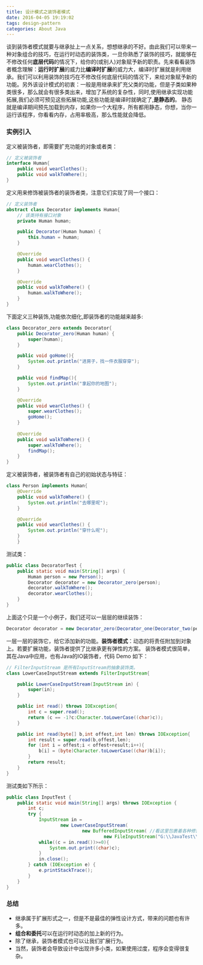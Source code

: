 ```yaml
---
title: 设计模式之装饰者模式
date: 2016-04-05 19:19:02
tags: design-pattern
categories: About Java
---
```



谈到装饰者模式就要与继承扯上一点关系，想想继承的不好。由此我们可以带来一种对象组合的技巧，在运行时动态的装饰类，一旦你熟悉了装饰的技巧，就能够在不修改任何**底层代码**的情况下，给你的(或别人)对象赋予新的职责。先来看看装饰者概念理解：**运行时扩展**的威力比**编译时扩展**的威力大，编译时扩展就是利用继承。我们可以利用装饰的技巧在不修改任何底层代码的情况下，来给对象赋予新的功能。另外该设计模式的初衷：一般是用继承来扩充父类的功能，但是子类如果种类很多，那么就会有很多类出来，增加了系统的复杂性，同时,使用继承实现功能拓展,我们必须可预见这些拓展功能,这些功能是编译时就确定了,**是静态的**。 静态就是编译期间预先加载到内存，如果你一个大程序，所有都用静态，你想，当你一运行该程序，你看看内存，占用率极高，那么性能就会降低。


### 实例引入

定义被装饰者，即需要扩充功能的对象或者类：
``` java
// 定义被装饰者
interface Human{
    public void wearClothes();
    public void walkToWhere();
}
```

定义用来修饰被装饰者的装饰者类，注意它们实现了同一个接口：
``` java
// 定义装饰者
abstract class Decorator implements Human{
    // 该类持有接口对象
    private Human human;

    public Decorator(Human human) {
    	this.human = human;
    }

    @Override
    public void wearClothes() {
    	human.wearClothes();
    }

    @Override
    public void walkToWhere() {
    	human.walkToWhere();
    }
}	
```

下面定义三种装饰,功能依次细化,即装饰者的功能越来越多:
``` java
class Decorator_zero extends Decorator{
    public Decorator_zero(Human human) {
    	super(human);
    }

    public void goHome(){
    	System.out.println("进房子，找一件衣服穿穿");
    }

    public void findMap(){
    	System.out.println("拿起你的地图");
    }

    @Override
    public void wearClothes() {
    	super.wearClothes();
    	goHome();
    }
	
    @Override
    public void walkToWhere() {
    	super.walkToWhere();
    	findMap();
    }
}	
```

定义被装饰者，被装饰者有自己的初始状态与特征：
``` java
class Person implements Human{
    @Override
    public void walkToWhere() {
    	System.out.println("去哪里呢");
    }

    @Override
    public void wearClothes() {
    	System.out.println("穿什么呢");
    }
	}
```

测试类：
``` java
public class DecoratorTest {
    public static void main(String[] args) {
    	Human person = new Person();
    	Decorator decorator = new Decorator_zero(person);
    	decorator.walkToWhere();
    	decorator.wearClothes();
    }
}		
```

上面这个只是一个小例子，我们还可以一层层的继续装饰：

``` java
Decorator decorator = new Decorator_zero(Decorator_one(Decorator_two(person)));
```

一层一层的装饰它，给它添加新的功能。**装饰者模式**：动态的将责任附加到对象上。若要扩展功能，装饰者提供了比继承更有弹性的方案。
装饰者模式很简单，其在Java中应用，也有Java的IO装饰者，代码 Demo 如下：
``` java
// FilterInputStream 是所有InputStream的抽象装饰类。
class LowerCaseInputStream extends FilterInputStream{

    public LowerCaseInputStream(InputStream in) {
        super(in);
    }

    public int read() throws IOException{
        int c = super.read();
        return (c == -1?c:Character.toLowerCase((char)c));
    }

    public int read(byte[] b,int offest,int len) throws IOException{
        int result = super.read(b,offest,len);
        for (int i = offest;i < offest+result;i++){
            b[i] = (byte)Character.toLowerCase((char)b[i]);
        }
        return result;
    }
}
```

测试类如下所示：
``` java
public class InputTest {
    public static void main(String[] args) throws IOException {
        int c;
        try {
            InputStream in =
                    new LowerCaseInputStream(
                            new BufferedInputStream( //看这里包裹着各种修饰
                                    new FileInputStream("G:\\JavaTest\\src\\ttt.txt")));
            while((c = in.read())>=0){
                System.out.print((char)c);
            }
            in.close();
        } catch (IOException e) {
            e.printStackTrace();
        }
    }
}
```
### 总结

* 继承属于扩展形式之一，但是不是最佳的弹性设计方式，带来的问题也有许多。
* **组合和委托**可以在运行时动态的加上新的行为。
* 除了继承，装饰者模式也可以让我们扩展行为。
* 当然，装饰者会导致设计中出现许多小类，如果使用过度，程序会变得很复杂。